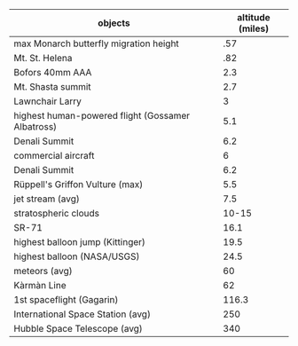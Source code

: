 


| objects                                           | altitude (miles) |
|---------------------------------------------------|------------------|
| max Monarch butterfly migration height            | .57              |
| Mt. St. Helena                                    | .82              |
| Bofors 40mm AAA                                   | 2.3              |
| Mt. Shasta summit                                 | 2.7              |
| Lawnchair Larry                                   | 3                |
| highest human-powered flight (Gossamer Albatross) | 5.1              |
| Denali Summit                                     | 6.2              |
| commercial aircraft                               | 6                |
| Denali Summit                                     | 6.2              |
| Rüppell's Griffon Vulture  (max)                  | 5.5              |
| jet stream (avg)                                  | 7.5              |
| stratospheric clouds                              | 10-15            |
| SR-71                                             | 16.1             |
| highest balloon jump (Kittinger)                  | 19.5             |
| highest balloon (NASA/USGS)                       | 24.5             |
| meteors (avg)                                     | 60               |
| Kàrmàn Line                                       | 62               |
| 1st spaceflight (Gagarin)                         | 116.3            |
| International Space Station (avg)                 | 250              |
| Hubble Space Telescope (avg)                      | 340              |
